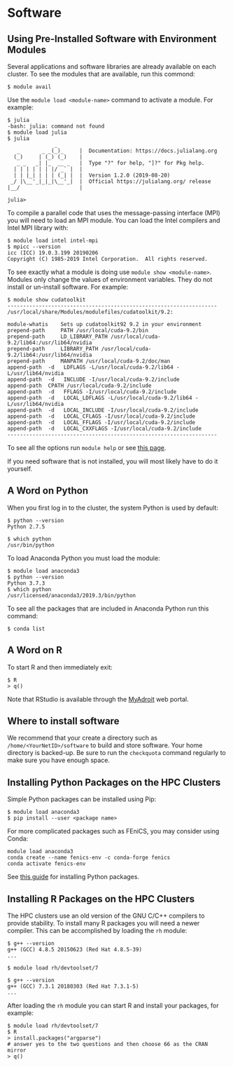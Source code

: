 # Software

## Using Pre-Installed Software with Environment Modules

Several applications and software libraries are already available on each cluster. To see the modules that are available, run this commond:

```
$ module avail
```

Use the `module load <module-name>` command to activate a module. For example:

```
$ julia
-bash: julia: command not found
$ module load julia
$ julia
               _
   _       _ _(_)_     |  Documentation: https://docs.julialang.org
  (_)     | (_) (_)    |
   _ _   _| |_  __ _   |  Type "?" for help, "]?" for Pkg help.
  | | | | | | |/ _` |  |
  | | |_| | | | (_| |  |  Version 1.2.0 (2019-08-20)
 _/ |\__'_|_|_|\__'_|  |  Official https://julialang.org/ release
|__/                   |

julia>
```

To compile a parallel code that uses the message-passing interface (MPI) you will need to load an MPI module. You can load the Intel compilers and Intel MPI library with:

```
$ module load intel intel-mpi
$ mpicc --version
icc (ICC) 19.0.3.199 20190206
Copyright (C) 1985-2019 Intel Corporation.  All rights reserved.
```

To see exactly what a module is doing use `module show <module-name>`. Modules only change the values of environment variables. They do not install or un-install software. For example:

```
$ module show cudatoolkit
-------------------------------------------------------------------
/usr/local/share/Modules/modulefiles/cudatoolkit/9.2:

module-whatis	 Sets up cudatoolkit92 9.2 in your environment 
prepend-path	 PATH /usr/local/cuda-9.2/bin 
prepend-path	 LD_LIBRARY_PATH /usr/local/cuda-9.2/lib64:/usr/lib64/nvidia 
prepend-path	 LIBRARY_PATH /usr/local/cuda-9.2/lib64:/usr/lib64/nvidia 
prepend-path	 MANPATH /usr/local/cuda-9.2/doc/man 
append-path	 -d   LDFLAGS -L/usr/local/cuda-9.2/lib64 -L/usr/lib64/nvidia 
append-path	 -d   INCLUDE -I/usr/local/cuda-9.2/include 
append-path	 CPATH /usr/local/cuda-9.2/include 
append-path	 -d   FFLAGS -I/usr/local/cuda-9.2/include 
append-path	 -d   LOCAL_LDFLAGS -L/usr/local/cuda-9.2/lib64 -L/usr/lib64/nvidia 
append-path	 -d   LOCAL_INCLUDE -I/usr/local/cuda-9.2/include 
append-path	 -d   LOCAL_CFLAGS -I/usr/local/cuda-9.2/include 
append-path	 -d   LOCAL_FFLAGS -I/usr/local/cuda-9.2/include 
append-path	 -d   LOCAL_CXXFLAGS -I/usr/local/cuda-9.2/include 
-------------------------------------------------------------------
```

To see all the options run `module help` or see [this page](https://researchcomputing.princeton.edu/faq/using-environment-modules).

If you need software that is not installed, you will most likely have to do it yourself.

## A Word on Python

When you first log in to the cluster, the system Python is used by default:

```
$ python --version
Python 2.7.5

$ which python
/usr/bin/python
```

To load Anaconda Python you must load the module:

```
$ module load anaconda3
$ python --version
Python 3.7.3
$ which python
/usr/licensed/anaconda3/2019.3/bin/python
```

To see all the packages that are included in Anaconda Python run this command:

```
$ conda list
```

## A Word on R

To start R and then immediately exit:

```
$ R
> q()
```

Note that RStudio is available through the [MyAdroit](https://myadroit.princeton.edu) web portal.

## Where to install software

We recommend that your create a directory such as `/home/<YourNetID>/software` to build and store software. Your home directory is backed-up. Be sure to run the `checkquota` command regularly to make sure you have enough space.

## Installing Python Packages on the HPC Clusters

Simple Python packages can be installed using Pip:

```
$ module load anaconda3
$ pip install --user <package name>
```

For more complicated packages such as FEniCS, you may consider using Conda:

```
module load anaconda3
conda create --name fenics-env -c conda-forge fenics
conda activate fenics-env
```

See [this guide](https://github.com/PrincetonUniversity/installing_python_packages) for installing Python packages.

## Installing R Packages on the HPC Clusters

The HPC clusters use an old version of the GNU C/C++ compilers to provide stability. To install many R packages you will need a newer compiler. This can be accomplished by loading the `rh` module:

```
$ g++ --version
g++ (GCC) 4.8.5 20150623 (Red Hat 4.8.5-39)
...

$ module load rh/devtoolset/7

$ g++ --version
g++ (GCC) 7.3.1 20180303 (Red Hat 7.3.1-5)
...
```

After loading the `rh` module you can start R and install your packages, for example:

```
$ module load rh/devtoolset/7
$ R
> install.packages("argparse")
# answer yes to the two questions and then choose 66 as the CRAN mirror
> q()
```
